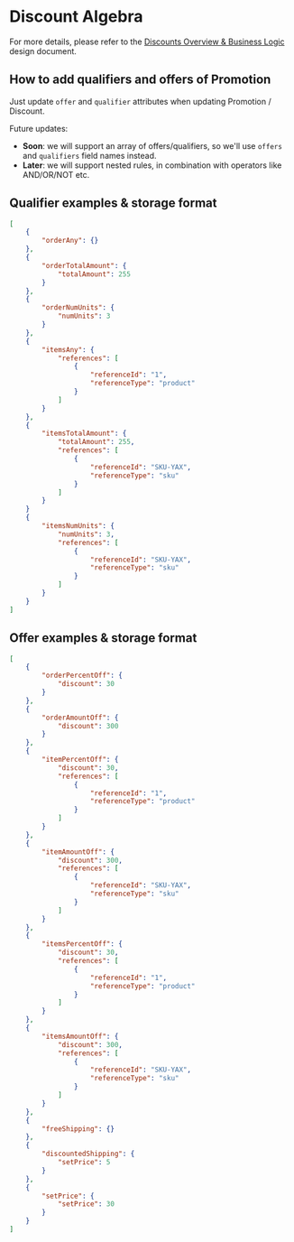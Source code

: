 # Discount Algebra

For more details, please refer to the [Discounts Overview & Business Logic](https://docs.google.com/document/d/1a4GFqIOR191QmpSO4oNJQX74QxOYv_gZoaBvc6bV6YE/edit) design document.

## How to add qualifiers and offers of Promotion

Just update `offer` and `qualifier` attributes when updating Promotion / Discount.

Future updates:
* __Soon__: we will support an array of offers/qualifiers, so we'll use `offers` and `qualifiers` field names instead.  
* __Later__: we will support nested rules, in combination with operators like AND/OR/NOT etc.

## Qualifier examples & storage format

```json
[
	{
		"orderAny": {}
	},
	{
		"orderTotalAmount": {
			"totalAmount": 255
		}
	},
	{
		"orderNumUnits": {
			"numUnits": 3
		}
	},
	{
		"itemsAny": {
			"references": [
				{
					"referenceId": "1",
					"referenceType": "product"
				}
			]
		}
	},
	{
		"itemsTotalAmount": {
			"totalAmount": 255,
			"references": [
				{
					"referenceId": "SKU-YAX",
					"referenceType": "sku"
				}
			]
		}
	}
	{
		"itemsNumUnits": {
			"numUnits": 3,
			"references": [
				{
					"referenceId": "SKU-YAX",
					"referenceType": "sku"
				}
			]
		}
	}
]
```

## Offer examples & storage format

```json
[
	{
		"orderPercentOff": {
			"discount": 30
		}
	},
	{
		"orderAmountOff": {
			"discount": 300
		}
	},
	{
		"itemPercentOff": {
			"discount": 30,
			"references": [
				{
					"referenceId": "1",
					"referenceType": "product"
				}
			]			
		}
	},
	{
		"itemAmountOff": {
			"discount": 300,
			"references": [
				{
					"referenceId": "SKU-YAX",
					"referenceType": "sku"
				}
			]			
		}
	},	
	{
		"itemsPercentOff": {
			"discount": 30,
			"references": [
				{
					"referenceId": "1",
					"referenceType": "product"
				}
			]			
		}
	},
	{
		"itemsAmountOff": {
			"discount": 300,
			"references": [
				{
					"referenceId": "SKU-YAX",
					"referenceType": "sku"
				}
			]			
		}
	},
	{
		"freeShipping": {}
	},
	{
		"discountedShipping": {
			"setPrice": 5
		}
	},
	{
		"setPrice": {
			"setPrice": 30
		}
	}
]
```
